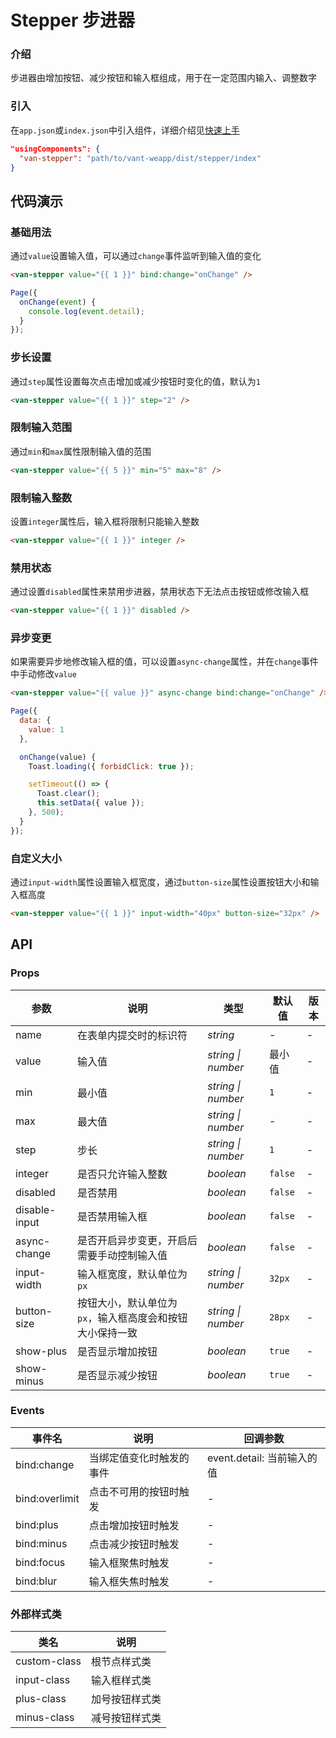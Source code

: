 # Stepper 步进器

### 介绍

步进器由增加按钮、减少按钮和输入框组成，用于在一定范围内输入、调整数字

### 引入

在`app.json`或`index.json`中引入组件，详细介绍见[快速上手](#/quickstart#yin-ru-zu-jian)

```json
"usingComponents": {
  "van-stepper": "path/to/vant-weapp/dist/stepper/index"
}
```

## 代码演示

### 基础用法

通过`value`设置输入值，可以通过`change`事件监听到输入值的变化

```html
<van-stepper value="{{ 1 }}" bind:change="onChange" />
```

```js
Page({
  onChange(event) {
    console.log(event.detail);
  }
});
```

### 步长设置

通过`step`属性设置每次点击增加或减少按钮时变化的值，默认为`1`

```html
<van-stepper value="{{ 1 }}" step="2" />
```

### 限制输入范围

通过`min`和`max`属性限制输入值的范围

```html
<van-stepper value="{{ 5 }}" min="5" max="8" />
```

### 限制输入整数

设置`integer`属性后，输入框将限制只能输入整数

```html
<van-stepper value="{{ 1 }}" integer />
```

### 禁用状态

通过设置`disabled`属性来禁用步进器，禁用状态下无法点击按钮或修改输入框

```html
<van-stepper value="{{ 1 }}" disabled />
```

### 异步变更

如果需要异步地修改输入框的值，可以设置`async-change`属性，并在`change`事件中手动修改`value`

```html
<van-stepper value="{{ value }}" async-change bind:change="onChange" />
```

```js
Page({
  data: {
    value: 1
  },

  onChange(value) {
    Toast.loading({ forbidClick: true });

    setTimeout(() => {
      Toast.clear();
      this.setData({ value });
    }, 500);
  }
});
```

### 自定义大小

通过`input-width`属性设置输入框宽度，通过`button-size`属性设置按钮大小和输入框高度

```html
<van-stepper value="{{ 1 }}" input-width="40px" button-size="32px" />
```

## API

### Props

| 参数 | 说明 | 类型 | 默认值 | 版本 |
|-----------|-----------|-----------|-------------|-------------|
| name | 在表单内提交时的标识符 | *string* | - | - |
| value | 输入值 | *string \| number* | 最小值 | - |
| min | 最小值 | *string \| number* | `1` | - |
| max | 最大值 | *string \| number* | - | - |
| step | 步长 | *string \| number* | `1` | - |
| integer | 是否只允许输入整数 | *boolean* | `false` | - |
| disabled | 是否禁用 | *boolean* | `false` | - |
| disable-input | 是否禁用输入框 | *boolean* | `false` | - |
| async-change | 是否开启异步变更，开启后需要手动控制输入值 | *boolean* | `false` | - |
| input-width | 输入框宽度，默认单位为 `px` | *string \| number* | `32px` | - |
| button-size | 按钮大小，默认单位为 `px`，输入框高度会和按钮大小保持一致 | *string \| number* | `28px` | - |
| show-plus | 是否显示增加按钮 | *boolean* | `true` | - |
| show-minus | 是否显示减少按钮 | *boolean* | `true` | - |

### Events

| 事件名         | 说明                     | 回调参数                   |
| -------------- | ------------------------ | -------------------------- |
| bind:change    | 当绑定值变化时触发的事件 | event.detail: 当前输入的值 |
| bind:overlimit | 点击不可用的按钮时触发   | -                          |
| bind:plus      | 点击增加按钮时触发       | -                          |
| bind:minus     | 点击减少按钮时触发       | -                          |
| bind:focus     | 输入框聚焦时触发         | -                          |
| bind:blur      | 输入框失焦时触发         | -                          |

### 外部样式类

| 类名         | 说明           |
| ------------ | -------------- |
| custom-class | 根节点样式类   |
| input-class  | 输入框样式类   |
| plus-class   | 加号按钮样式类 |
| minus-class  | 减号按钮样式类 |
